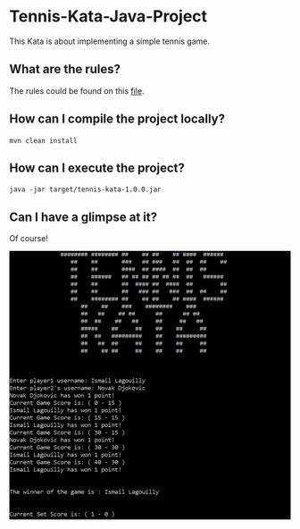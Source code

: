 # Tennis-Kata-Java-Project

This Kata is about implementing a simple tennis game.

## What are the rules?

The rules could be found on this [file](https://github.com/Ilagouilly/Tennis-Kata-Java-Project/blob/main/KATA_Tennis.pdf).

## How can I compile the project locally?

```
mvn clean install
```

## How can I execute the project?

```
java -jar target/tennis-kata-1.0.0.jar
```


## Can I have a glimpse at it?

Of course!

<img src="KATA-tennis-screenshot.PNG"/>

